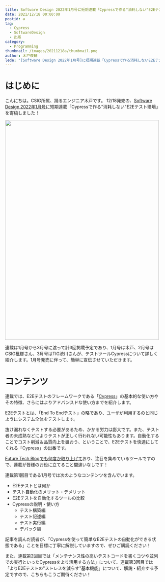 ```yaml
---
title: Software Design 2022年1月号に短期連載「Cypressで作る"消耗しない"E2Eテスト環境」を寄稿しました
date: 2021/12/18 00:00:00
postid: a
tag:
  - Cypress
  - SoftwareDesign
  - 出版
category:
  - Programming
thumbnail: /images/20211218a/thumbnail.png
author: 木戸俊輔
lede: "[Software Design 2022年1月号]に短期連載「Cypressで作る消耗しないE2Eテスト環境」を寄稿しました！"
---
```

# はじめに

こんにちは。CSIG所属、踊るエンジニア木戸です。
12/18発売の、[Software Design 2022年1月号](https://gihyo.jp/magazine/SD/archive/2022/202201)に短期連載「Cypressで作る"消耗しない"E2Eテスト環境」を寄稿しました！

<img src="/images/20211218a/image.png" alt="" width="500" height="713" loading="lazy">

連載は1月号から3月号に渡って計3回掲載予定であり、1月号は木戸、2月号はCSIG枇榔さん、3月号はTIG渋川さんが、テストツールCypressについて詳しく紹介します。1月号発売に伴って、簡単に宣伝させていただきます。

# コンテンツ

連載では、E2Eテストのフレームワークである「[Cypress](https://www.cypress.io/)」の基本的な使い方やその特徴、さらにはよりアドバンスドな使い方までを紹介します。

E2Eテストとは、「End To Endテスト」の略であり、ユーザが利用するのと同じようにシステム全体をテストします。

抜け漏れなくテストする必要があるため、かかる労力は膨大です。また、テスト者の未成熟などによりテストが正しく行われない可能性もあります。自動化することでコスト削減＆品質向上を狙おう、ということで、E2Eテストを快適にしてくれる「Cypress」の出番です。

[Future Tech Blogでも何度か取り上げて](/tags/Cypress/)おり、注目を集めているツールですので、連載が皆様のお役に立てること間違いなしです！

連載第1回目である1月号では次のようなコンテンツを含んでいます。

- E2Eテストとは何か
- テスト自動化のメリット・デメリット
- E2Eテストを自動化するツールの比較
- Cypressの説明・使い方
  - テスト構築編
  - テスト記述編
  - テスト実行編
  - デバック編

記事を読んだ読者が、「Cypressを使って簡単なE2Eテストの自動化ができる状態である」ことを目標に丁寧に解説していますので、ぜひご購読ください！

また、連載第2回目では「メンテナンス性の高いテストコードを書くコツや並列での実行といったCypressをより活用する方法」について、連載第3回目では「よりE2Eテストの"ストレスを減らす"基本機能」について、解説・紹介する予定ですので、こちらもこうご期待ください！

